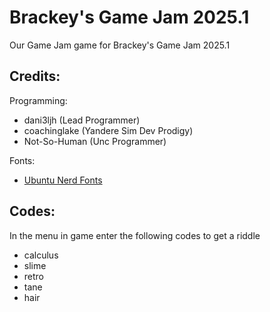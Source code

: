 # Brackey's Game Jam 2025.1

Our Game Jam game for Brackey's Game Jam 2025.1

## Credits:

Programming:
- dani3ljh (Lead Programmer)
- coachinglake (Yandere Sim Dev Prodigy)
- Not-So-Human (Unc Programmer)

Fonts:
- [Ubuntu Nerd Fonts](https://github.com/ryanoasis/nerd-fonts/releases/download/v3.3.0/Ubuntu.zip)

## Codes:

In the menu in game enter the following codes to get a riddle
- calculus
- slime
- retro
- tane
- hair
